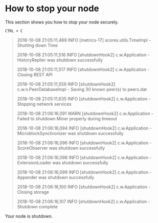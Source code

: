 # How to stop your node

This section shows you how to stop your node securely.

```
CTRL + C
```

> 2018-10-08 21:05:11,469 INFO  \[metrics-17\] scorex.utils.TimeImpl - Shutting down Time
>
> 2018-10-08 21:05:11,516 INFO  \[shutdownHook2\] c.w.Application - HistoryReplier was shutdown successfully
>
> 2018-10-08 21:05:11,517 INFO  \[shutdownHook2\] c.w.Application - Closing REST API
>
> 2018-10-08 21:05:11,559 INFO  \[shutdownHook2\] c.w.n.PeerDatabaseImpl - Saving 30 known peer\(s\) to peers.dat
>
> 2018-10-08 21:05:11,635 INFO  \[shutdownHook2\] c.w.Application - Stopping network services
>
> 2018-10-08 21:06:16,091 WARN  \[shutdownHook2\] c.w.Application - Failed to shutdown Miner properly during timeout
>
> 2018-10-08 21:06:16,094 INFO  \[shutdownHook2\] c.w.Application - MicroblockSynchronizer was shutdown successfully
>
> 2018-10-08 21:06:16,096 INFO  \[shutdownHook2\] c.w.Application - ScoreObserver was shutdown successfully
>
> 2018-10-08 21:06:16,098 INFO  \[shutdownHook2\] c.w.Application - ExtensionLoader was shutdown successfully
>
> 2018-10-08 21:06:16,099 INFO  \[shutdownHook2\] c.w.Application - Appender was shutdown successfully
>
> 2018-10-08 21:06:16,100 INFO  \[shutdownHook2\] c.w.Application - Closing storage
>
> 2018-10-08 21:06:16,107 INFO  \[shutdownHook2\] c.w.Application - Shutdown complete

Your node is shutdown.

